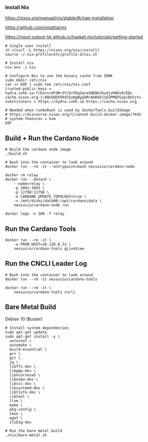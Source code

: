 
### Install Nix

https://nixos.org/manual/nix/stable/#chap-installation

https://github.com/nmattia/niv

https://input-output-hk.github.io/haskell.nix/tutorials/getting-started

```
# Single user install
sh <(curl -L https://nixos.org/nix/install)
source ~/.nix-profile/etc/profile.d/nix.sh

# Install niv
nix-env -i niv

# Configure Nix to use the binary cache from IOHK
sudo mkdir /etc/nix
cat << EOF | sudo tee /etc/nix/nix.conf
trusted-public-keys = hydra.iohk.io:f/Ea+s+dFdN+3Y/G+FDgSq+a5NEWhJGzdjvKNGv0/EQ= cache.nixos.org-1:6NCHdD59X431o0gWypbMrAURkbJ16ZPMQFGspcDShjY=
substituters = https://hydra.iohk.io https://cache.nixos.org

# Needed when runAsRoot is used by dockerTools.buildImage
# https://discourse.nixos.org/t/cannot-build-docker-image/7445
# system-features = kvm
EOF
```

## Build + Run the Cardano Node

```
# Build the cardano node image
./build.sh

# Bash into the container to look around
docker run --rm -it --entrypoint=bash nessusio/cardano-node

docker rm relay
docker run --detach \
    --name=relay \
    -p 3001:3001 \
    -p 12798:12798 \
    -e CARDANO_UPDATE_TOPOLOGY=true \
    -v /mnt/disks/data00:/opt/cardano/data \
    nessusio/cardano-node run

docker logs -n 100 -f relay
```

## Run the Cardano Tools

```
docker run --rm -it \
    -e PROM_HOST=10.128.0.31 \
    nessusio/cardano-tools gLiveView
```

## Run the CNCLI Leader Log

```
# Bash into the container to look around
docker run --rm -it nessusio/cardano-tools

docker run --rm -it \
    nessusio/cardano-tools cncli

```

## Bare Metal Build

Debian 10 (Buster)

```
# Install system dependencies
sudo apt-get update
sudo apt-get install -y \
  autoconf \
  automake \
  build-essential \
  g++ \
  git \
  jq \
  libffi-dev \
  libgmp-dev \
  libncursesw5 \
  libnuma-dev \
  libssl-dev \
  libsystemd-dev \
  libtinfo-dev \
  libtool \
  llvm \
  make \
  pkg-config \
  tmux \
  wget \
  zlib1g-dev

# Run the bare metal build
./nix/bare-metal.sh
```

